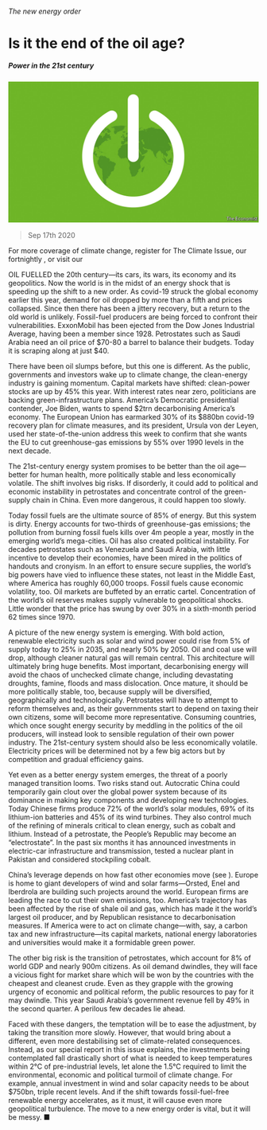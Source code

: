 ###### The new energy order

# Is it the end of the oil age? 

##### Power in the 21st century 

![image](images/20200919_LDD001_0.jpg) 

> Sep 17th 2020 

For more coverage of climate change, register for The Climate Issue, our fortnightly , or visit our 

OIL FUELLED the 20th century—its cars, its wars, its economy and its geopolitics. Now the world is in the midst of an energy shock that is speeding up the shift to a new order. As covid-19 struck the global economy earlier this year, demand for oil dropped by more than a fifth and prices collapsed. Since then there has been a jittery recovery, but a return to the old world is unlikely. Fossil-fuel producers are being forced to confront their vulnerabilities. ExxonMobil has been ejected from the Dow Jones Industrial Average, having been a member since 1928. Petrostates such as Saudi Arabia need an oil price of $70-80 a barrel to balance their budgets. Today it is scraping along at just $40.

There have been oil slumps before, but this one is different. As the public, governments and investors wake up to climate change, the clean-energy industry is gaining momentum. Capital markets have shifted: clean-power stocks are up by 45% this year. With interest rates near zero, politicians are backing green-infrastructure plans. America’s Democratic presidential contender, Joe Biden, wants to spend $2trn decarbonising America’s economy. The European Union has earmarked 30% of its $880bn covid-19 recovery plan for climate measures, and its president, Ursula von der Leyen, used her state-of-the-union address this week to confirm that she wants the EU to cut greenhouse-gas emissions by 55% over 1990 levels in the next decade.


The 21st-century energy system promises to be better than the oil age—better for human health, more politically stable and less economically volatile. The shift involves big risks. If disorderly, it could add to political and economic instability in petrostates and concentrate control of the green-supply chain in China. Even more dangerous, it could happen too slowly.

Today fossil fuels are the ultimate source of 85% of energy. But this system is dirty. Energy accounts for two-thirds of greenhouse-gas emissions; the pollution from burning fossil fuels kills over 4m people a year, mostly in the emerging world’s mega-cities. Oil has also created political instability. For decades petrostates such as Venezuela and Saudi Arabia, with little incentive to develop their economies, have been mired in the politics of handouts and cronyism. In an effort to ensure secure supplies, the world’s big powers have vied to influence these states, not least in the Middle East, where America has roughly 60,000 troops. Fossil fuels cause economic volatility, too. Oil markets are buffeted by an erratic cartel. Concentration of the world’s oil reserves makes supply vulnerable to geopolitical shocks. Little wonder that the price has swung by over 30% in a sixth-month period 62 times since 1970.

A picture of the new energy system is emerging. With bold action, renewable electricity such as solar and wind power could rise from 5% of supply today to 25% in 2035, and nearly 50% by 2050. Oil and coal use will drop, although cleaner natural gas will remain central. This architecture will ultimately bring huge benefits. Most important, decarbonising energy will avoid the chaos of unchecked climate change, including devastating droughts, famine, floods and mass dislocation. Once mature, it should be more politically stable, too, because supply will be diversified, geographically and technologically. Petrostates will have to attempt to reform themselves and, as their governments start to depend on taxing their own citizens, some will become more representative. Consuming countries, which once sought energy security by meddling in the politics of the oil producers, will instead look to sensible regulation of their own power industry. The 21st-century system should also be less economically volatile. Electricity prices will be determined not by a few big actors but by competition and gradual efficiency gains.

Yet even as a better energy system emerges, the threat of a poorly managed transition looms. Two risks stand out. Autocratic China could temporarily gain clout over the global power system because of its dominance in making key components and developing new technologies. Today Chinese firms produce 72% of the world’s solar modules, 69% of its lithium-ion batteries and 45% of its wind turbines. They also control much of the refining of minerals critical to clean energy, such as cobalt and lithium. Instead of a petrostate, the People’s Republic may become an “electrostate”. In the past six months it has announced investments in electric-car infrastructure and transmission, tested a nuclear plant in Pakistan and considered stockpiling cobalt.

China’s leverage depends on how fast other economies move (see ). Europe is home to giant developers of wind and solar farms—Orsted, Enel and Iberdrola are building such projects around the world. European firms are leading the race to cut their own emissions, too. America’s trajectory has been affected by the rise of shale oil and gas, which has made it the world’s largest oil producer, and by Republican resistance to decarbonisation measures. If America were to act on climate change—with, say, a carbon tax and new infrastructure—its capital markets, national energy laboratories and universities would make it a formidable green power.

The other big risk is the transition of petrostates, which account for 8% of world GDP and nearly 900m citizens. As oil demand dwindles, they will face a vicious fight for market share which will be won by the countries with the cheapest and cleanest crude. Even as they grapple with the growing urgency of economic and political reform, the public resources to pay for it may dwindle. This year Saudi Arabia’s government revenue fell by 49% in the second quarter. A perilous few decades lie ahead.

Faced with these dangers, the temptation will be to ease the adjustment, by taking the transition more slowly. However, that would bring about a different, even more destabilising set of climate-related consequences. Instead, as our special report in this issue explains, the investments being contemplated fall drastically short of what is needed to keep temperatures within 2°C of pre-industrial levels, let alone the 1.5°C required to limit the environmental, economic and political turmoil of climate change. For example, annual investment in wind and solar capacity needs to be about $750bn, triple recent levels. And if the shift towards fossil-fuel-free renewable energy accelerates, as it must, it will cause even more geopolitical turbulence. The move to a new energy order is vital, but it will be messy. ■

